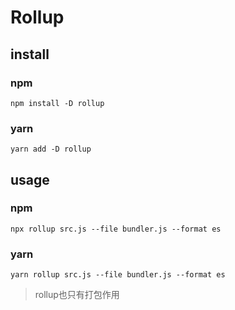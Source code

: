 # Rollup

## install

### npm

```shell
npm install -D rollup
```

### yarn

```shell
yarn add -D rollup
```



## usage

### npm

```shell
npx rollup src.js --file bundler.js --format es
```

### yarn

```shell
yarn rollup src.js --file bundler.js --format es
```

> rollup也只有打包作用
